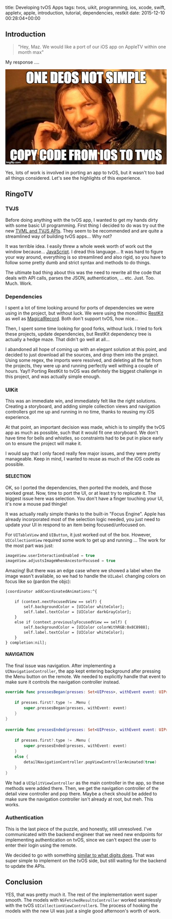 title: Developing tvOS Apps
tags: tvos, uikit, programming, ios, xcode, swift, appletv, apple, introduction, tutorial, dependencies, restkit
date: 2015-12-10 00:28:04+00:00

## Introduction

> "Hey, Maz. We would like a port of our iOS app on AppleTV within one month max"

My response ....

![One does not simply copy paste iOS code into tvos](/images/one-does-not-simple-tvos.jpg)

Yes, lots of work is involved in porting an app to tvOS, but it wasn't too bad all things considered. Let's see the highlights of this experience.

## RingoTV

### TVJS

Before doing anything with the tvOS app, I wanted to get my hands dirty with some basic UI programming. First thing I decided to do was try out the new [TVML and TVJS APIs](https://developer.apple.com/library/tvos/documentation/TVMLJS/Reference/TVJSFrameworkReference/index.html). They seem to be recommended and are quite a streamlined way of building tvOS apps... Why not?

It was terrible idea. I easily threw a whole week worth of work out the window because... [JavaScript](https://www.destroyallsoftware.com/talks/wat). I dread this language... It was hard to figure your way around, everything is so streamlined and also rigid, so you have to follow some pretty dumb and strict syntax and methods to do things.

The ultimate bad thing about this was the need to rewrite all the code that deals with API calls, parses the JSON, authentication, ... etc. Just. Too. Much. Work.

### Dependencies

I spent a lot of time looking around for ports of dependencies we were using in the project, but without luck. We were using the monolithic [RestKit](https://github.com/RestKit/RestKit) as well as [MagicalRecord](https://github.com/magicalpanda/MagicalRecord). Both don't support tvOS, how nice...

Then, I spent some time looking for good forks, without luck. I tried to fork these projects, update dependencies, but RestKit dependency tree is actually a hedge maze. That didn't go well at all...

I abandoned all hope of coming up with an elegant solution at this point, and decided to just download all the sources, and drop them into the project. Using some regex, the imports were resolved, and deleting all the fat from the projects, they were up and running perfectly well withing a couple of hours. Yay!! Porting RestKit to tvOS was definitely the biggest challenge in this project, and was actually simple enough.

### UIKit

This was an immediate win, and immediately felt like the right solutions. Creating a storyboard, and adding simple collection views and navigation controllers got me up and running in no time, thanks to reusing my iOS experience.

At that point, an important decision was made, which is to simplify the tvOS app as much as possible, such that it would fit one storyboard. We don't have time for bells and whistles, so constraints had to be put in place early on to ensure the project will make it.

I would say that I only faced really few major issues, and they were pretty manageable. Keep in mind, I wanted to reuse as much of the iOS code as possible.

#### SELECTION

OK, so I ported the dependencies, then ported the models, and those worked great. Now, time to port the UI, or at least try to replicate it. The biggest issue here was selection. You don't have a finger touching your UI, it's now a mouse pad thingie!

It was actually really simple thanks to the built-in "Focus Engine". Apple has already incorporated most of the selection logic needed, you just need to update your UI in respond to an item being focused/unfocused on.

For `UITableView` and `UIButton`, it just worked out of the box. However, `UICollectionView` required some work to get up and running ... The work for the most part was just:

```swift
imageView.userInteractionEnabled = true
imageView.adjustsImageWhenAncestorFocused = true
```

Amazing! But there was an edge case where we showed a label when the image wasn't available, so we had to handle the `UILabel` changing colors on focus like so (pardon the objc):

```objc
[coordinator addCoordinatedAnimations:^{

    if (context.nextFocusedView == self) {
        self.backgroundColor = [UIColor whiteColor];
        self.label.textColor = [UIColor darkGrayColor];
    }
    else if (context.previouslyFocusedView == self) {
        self.backgroundColor = [UIColor colorWithRGB:0x8C8988];
        self.label.textColor = [UIColor whiteColor];
    }
} completion:nil];
```

#### NAVIGATION

The final issue was navigation. After implementing a `UINavigationController`, the app kept entering background after pressing the Menu button on the remote. We needed to explicitly handle that event to make sure it controls the navigation controller instead.

```swift
override func pressesBegan(presses: Set<UIPress>, withEvent event: UIPressesEvent?) {

    if presses.first?.type != .Menu {
        super.pressesBegan(presses, withEvent: event)
    }
}

override func pressesEnded(presses: Set<UIPress>, withEvent event: UIPressesEvent?) {

    if presses.first?.type != .Menu {
        super.pressesEnded(presses, withEvent: event)
    }
    else {
        detailNavigationController.popViewControllerAnimated(true)
    }
}
```

We had a `UISplitViewController` as the main controller in the app, so these methods were added there. Then, we get the navigation controller of the detail view controller and pop there. Maybe a check should be added to make sure the navigation controller isn't already at root, but meh. This works.

### Authentication

This is the last piece of the puzzle, and honestly, still unresolved. I've communicated with the backend engineer that we need new endpoints for implementing authentication on tvOS, since we can't expect the user to enter their login using the remote.

We decided to go with something [similar to what digits does](http://get.digits.com/blog/introducing-digits-for-tvos). That was super simple to implement on the tvOS side, but still waiting for the backend to update the APIs.

## Conclusion

YES, that was pretty much it. The rest of the implementation went super smooth. The models with `NSFetchedResultsController` worked seamlessly with the tvOS `UICollectionViewController`s. The process of hooking the models with the new UI was just a single good afternoon's worth of work.
